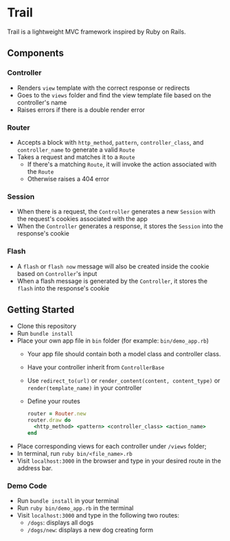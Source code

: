 # Trail

Trail is a lightweight MVC framework inspired by Ruby on Rails.

## Components

### Controller
- Renders `view` template with the correct response or redirects
- Goes to the `views` folder and find the view template file based on the controller's name
- Raises errors if there is a double render error

### Router
  - Accepts a block with `http_method`, `pattern`, `controller_class`, and `controller_name` to generate a valid `Route`
  - Takes a request and matches it to a `Route`
    - If there's a matching `Route`, it will invoke the action associated with the `Route`
    - Otherwise raises a 404 error

### Session
  - When there is a request, the `Controller` generates a new `Session` with the request's cookies associated with the app
  - When the `Controller` generates a response, it stores the `Session` into the response's cookie

### Flash
  - A `flash` or `flash now` message will also be created inside the cookie based on `Controller`'s input
  - When a flash message is generated by the `Controller`, it stores the `flash` into the response's cookie

## Getting Started

- Clone this repository
- Run `bundle install`
- Place your own app file in `bin` folder (for example: `bin/demo_app.rb`)
  - Your app file should contain both a model class and controller class.
  - Have your controller inherit from `ControllerBase`
  - Use `redirect_to(url)` or `render_content(content, content_type)` or `render(template_name)` in your controller
  - Define your routes

    ```ruby
    router = Router.new
    router.draw do
      <http_method> <pattern> <controller_class> <action_name>
    end
    ```
- Place corresponding views for each controller under `/views` folder;
- In terminal, run `ruby bin/<file_name>.rb`
- Visit `localhost:3000` in the browser and type in your desired route in the address bar.

### Demo Code

- Run `bundle install` in your terminal
- Run `ruby bin/demo_app.rb` in the terminal
- Visit `localhost:3000` and type in the following two routes:
  - `/dogs`: displays all dogs
  - `/dogs/new`: displays a new dog creating form
